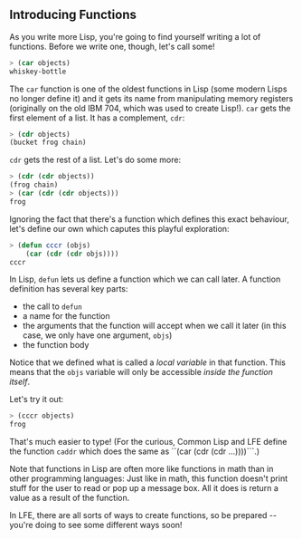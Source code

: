 ## Introducing Functions

As you write more Lisp, you're going to find yourself writing a lot of functions. Before we write one, though, let's call some!

```lisp
> (car objects)
whiskey-bottle
```

The ``car`` function is one of the oldest functions in Lisp (some modern Lisps no longer define it) and it gets its name from manipulating memory registers (originally on the old IBM 704, which was used to create Lisp!). ``car`` gets the first element of a list. It has a complement, ``cdr``:

```lisp
> (cdr objects)
(bucket frog chain)
```

``cdr`` gets the rest of a list. Let's do some more:

```lisp
> (cdr (cdr objects))
(frog chain)
> (car (cdr (cdr objects)))
frog
```

Ignoring the fact that there's a function which defines this exact behaviour, let's define our own which caputes this playful exploration:

```lisp
> (defun cccr (objs)
    (car (cdr (cdr objs))))
cccr
```

In Lisp, ``defun`` lets us define a function which we can call later. A function definition has several key parts:

* the call to ``defun``
* a name for the function
* the arguments that the function will accept when we call it later (in this case, we only have one argument, ``objs``)
* the function body

Notice that we defined what is called a *local variable* in that function. This means that the ``objs`` variable will only be accessible *inside the function itself*.

Let's try it out:

```lisp
> (cccr objects)
frog
```

That's much easier to type! (For the curious, Common Lisp and LFE define the function ``caddr`` which does the same as ``(car (cdr (cdr ...))))```.)

Note that functions in Lisp are often more like functions in math than in other programming languages: Just like in math, this function doesn't print stuff for the user to read or pop up a message box. All it does is return a value as a result of the function.

In LFE, there are all sorts of ways to create functions, so be prepared -- you're doing to see some different ways soon!
